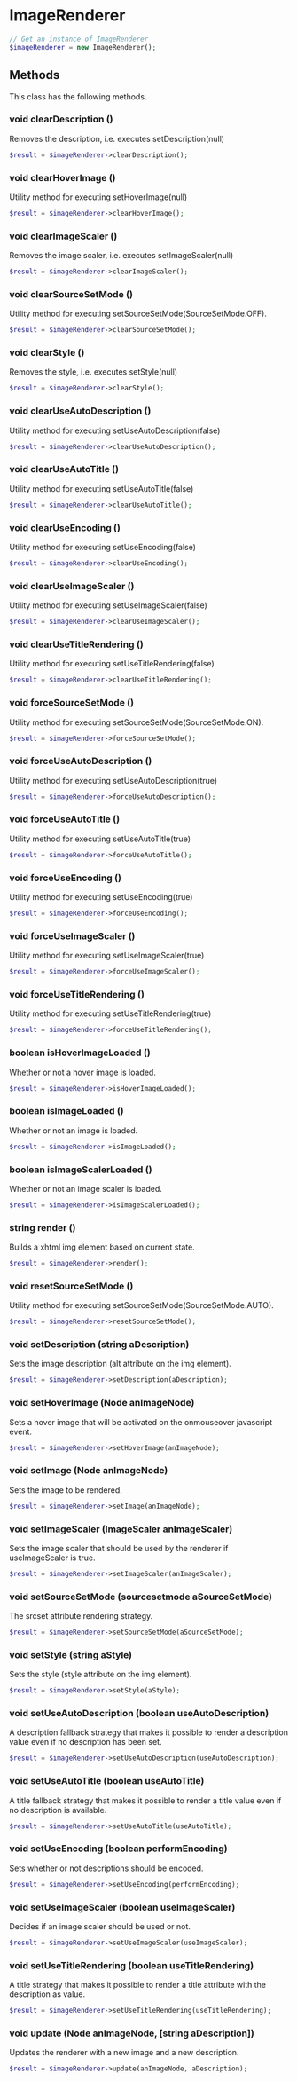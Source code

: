 # ImageRenderer

```php
// Get an instance of ImageRenderer
$imageRenderer = new ImageRenderer();
```


## Methods
This class has the following methods.


### void clearDescription ()
Removes the description, i.e. executes setDescription(null)

```php
$result = $imageRenderer->clearDescription();
```


### void clearHoverImage ()
Utility method for executing setHoverImage(null)

```php
$result = $imageRenderer->clearHoverImage();
```


### void clearImageScaler ()
Removes the image scaler, i.e. executes setImageScaler(null)

```php
$result = $imageRenderer->clearImageScaler();
```


### void clearSourceSetMode ()
Utility method for executing setSourceSetMode(SourceSetMode.OFF).

```php
$result = $imageRenderer->clearSourceSetMode();
```


### void clearStyle ()
Removes the style, i.e. executes setStyle(null)

```php
$result = $imageRenderer->clearStyle();
```


### void clearUseAutoDescription ()
Utility method for executing setUseAutoDescription(false)

```php
$result = $imageRenderer->clearUseAutoDescription();
```


### void clearUseAutoTitle ()
Utility method for executing setUseAutoTitle(false)

```php
$result = $imageRenderer->clearUseAutoTitle();
```


### void clearUseEncoding ()
Utility method for executing setUseEncoding(false)

```php
$result = $imageRenderer->clearUseEncoding();
```


### void clearUseImageScaler ()
Utility method for executing setUseImageScaler(false)

```php
$result = $imageRenderer->clearUseImageScaler();
```


### void clearUseTitleRendering ()
Utility method for executing setUseTitleRendering(false)

```php
$result = $imageRenderer->clearUseTitleRendering();
```


### void forceSourceSetMode ()
Utility method for executing setSourceSetMode(SourceSetMode.ON).

```php
$result = $imageRenderer->forceSourceSetMode();
```


### void forceUseAutoDescription ()
Utility method for executing setUseAutoDescription(true)

```php
$result = $imageRenderer->forceUseAutoDescription();
```


### void forceUseAutoTitle ()
Utility method for executing setUseAutoTitle(true)

```php
$result = $imageRenderer->forceUseAutoTitle();
```


### void forceUseEncoding ()
Utility method for executing setUseEncoding(true)

```php
$result = $imageRenderer->forceUseEncoding();
```


### void forceUseImageScaler ()
Utility method for executing setUseImageScaler(true)

```php
$result = $imageRenderer->forceUseImageScaler();
```


### void forceUseTitleRendering ()
Utility method for executing setUseTitleRendering(true)

```php
$result = $imageRenderer->forceUseTitleRendering();
```


### boolean isHoverImageLoaded ()
Whether or not a hover image is loaded.

```php
$result = $imageRenderer->isHoverImageLoaded();
```


### boolean isImageLoaded ()
Whether or not an image is loaded.

```php
$result = $imageRenderer->isImageLoaded();
```


### boolean isImageScalerLoaded ()
Whether or not an image scaler is loaded.

```php
$result = $imageRenderer->isImageScalerLoaded();
```


### string render ()
Builds a xhtml img element based on current state.

```php
$result = $imageRenderer->render();
```


### void resetSourceSetMode ()
Utility method for executing setSourceSetMode(SourceSetMode.AUTO).

```php
$result = $imageRenderer->resetSourceSetMode();
```


### void setDescription (string aDescription)
Sets the image description (alt attribute on the img element).

```php
$result = $imageRenderer->setDescription(aDescription);
```


### void setHoverImage (Node anImageNode)
Sets a hover image that will be activated on the onmouseover javascript event.

```php
$result = $imageRenderer->setHoverImage(anImageNode);
```


### void setImage (Node anImageNode)
Sets the image to be rendered.

```php
$result = $imageRenderer->setImage(anImageNode);
```


### void setImageScaler (ImageScaler anImageScaler)
Sets the image scaler that should be used by the renderer if useImageScaler is true.

```php
$result = $imageRenderer->setImageScaler(anImageScaler);
```


### void setSourceSetMode (sourcesetmode aSourceSetMode)
The srcset attribute rendering strategy.

```php
$result = $imageRenderer->setSourceSetMode(aSourceSetMode);
```


### void setStyle (string aStyle)
Sets the style (style attribute on the img element).

```php
$result = $imageRenderer->setStyle(aStyle);
```


### void setUseAutoDescription (boolean useAutoDescription)
A description fallback strategy that makes it possible to render a description value even if no description has been set.

```php
$result = $imageRenderer->setUseAutoDescription(useAutoDescription);
```


### void setUseAutoTitle (boolean useAutoTitle)
A title fallback strategy that makes it possible to render a title value even if no description is available.

```php
$result = $imageRenderer->setUseAutoTitle(useAutoTitle);
```


### void setUseEncoding (boolean performEncoding)
Sets whether or not descriptions should be encoded.

```php
$result = $imageRenderer->setUseEncoding(performEncoding);
```


### void setUseImageScaler (boolean useImageScaler)
Decides if an image scaler should be used or not.

```php
$result = $imageRenderer->setUseImageScaler(useImageScaler);
```


### void setUseTitleRendering (boolean useTitleRendering)
A title strategy that makes it possible to render a title attribute with the description as value.

```php
$result = $imageRenderer->setUseTitleRendering(useTitleRendering);
```


### void update (Node anImageNode, [string aDescription])
Updates the renderer with a new image and a new description.

```php
$result = $imageRenderer->update(anImageNode, aDescription);
```

